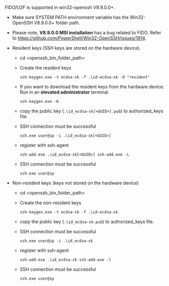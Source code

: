 FIDO/U2F is supported in win32-openssh V8.9.0.0+.

* Make sure SYSTEM PATH environment variable has the Win32-OpenSSH V8.9.0.0+ folder path.

* Please note, **V8.9.0.0 MSI installation** has a bug related to FIDO. Refer to https://github.com/PowerShell/Win32-OpenSSH/issues/1914.

* Resident keys (SSH keys are stored on the hardware device). 
    * cd <openssh_bin_folder_path>
    * Create the resident keys

       `ssh-keygen.exe -t ecdsa-sk -f .\id-ecdsa-sk -O "resident"`

    * If you want to download the resident keys from the hardware device. Run in an **elevated administrator** terminal.

       `ssh-keygen.exe -K`

    * copy the public key (`.\id_ecdsa-sk[<GUID>].pub`) to authorized_keys file.

    * SSH connection must be successful

       `ssh.exe user@ip -i .\id_ecdsa-sk[<GUID>]`

    * register with ssh-agent

       `ssh-add.exe .\id_ecdsa-sk[<GUID>]
       ssh-add.exe -L`

    * SSH connection must be successful

       `ssh.exe user@ip`

* Non-resident keys (keys not stored on the hardware device)
    * cd <openssh_bin_folder_path>
    * Create the non-resident keys

       `ssh-keygen.exe -t ecdsa-sk -f .\id-ecdsa-sk`

    * copy the public key (`.\id_ecdsa-sk.pub`) to authorized_keys file.

    * SSH connection must be successful

       `ssh.exe user@ip -i .\id_ecdsa-sk`

    * register with ssh-agent

       `ssh-add.exe .\id_ecdsa-sk
       ssh-add.exe -l`

    * SSH connection must be successful

       `ssh.exe user@ip`